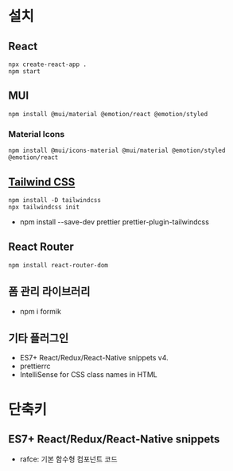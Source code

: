 # 설치
## React
```
npx create-react-app .
npm start
```
## MUI
```npm install @mui/material @emotion/react @emotion/styled```
### Material Icons
```npm install @mui/icons-material @mui/material @emotion/styled @emotion/react```

## [Tailwind CSS](https://tailwindcss.com/docs/guides/create-react-app)
```
npm install -D tailwindcss
npx tailwindcss init
```
* npm install --save-dev prettier prettier-plugin-tailwindcss

## React Router
```npm install react-router-dom```

## 폼 관리 라이브러리
* npm i formik

## 기타 플러그인
* ES7+ React/Redux/React-Native snippets v4.
* prettierrc
* IntelliSense for CSS class names in HTML

# 단축키
## ES7+ React/Redux/React-Native snippets
* rafce: 기본 함수형 컴포넌트 코드